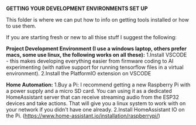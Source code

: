 **GETTING YOUR DEVELOPMENT ENVIRONMENTS SET UP**

This folder is where we can put how to info on getting tools installed or how to use them.

If you are starting fresh or new to all thise stuff I suggest the following:

**Project Development Environment (I use a windows laptop, others prefer macs, some use linux, the following works on all these):**
1.Install VSCODE - this makes developing everything easier from firmware coding to AI experimenting (with native support for running tensorflow files in a virtual environment).
2.Install the PlatformIO extension on VSCODE

**Home Automation:**
1.Buy a Pi: I recommend getting a new Raspberry Pi with a power supply and a micro SD card.  You can using it as a dedicated HomeAssistant server that can receive streaming audio from the ESP32 devices and take actions. That will give you a linux system to work with on your network if you didn't have one already.
2.Install HomeAssistant IO on the Pi.  (https://www.home-assistant.io/installation/raspberrypi/)




